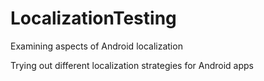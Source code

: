 # LocalizationTesting
Examining aspects of Android localization

Trying out different localization strategies for Android apps
